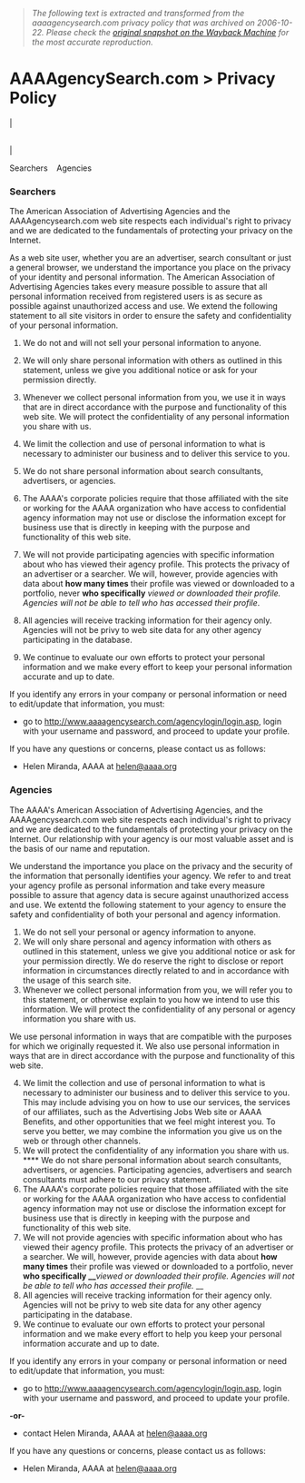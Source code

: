 > *The following text is extracted and transformed from the aaaagencysearch.com privacy policy that was archived on 2006-10-22. Please check the [original snapshot on the Wayback Machine](https://web.archive.org/web/20061022104547id_/http%3A//aaaagencysearch.com/info/privacy.asp) for the most accurate reproduction.*

# AAAAgencySearch.com > Privacy Policy

|   
[](https://web.archive.org/web/20061022104547id_/http%3A//aaaagencysearch.com/default.asp)  
  
[](https://web.archive.org/web/20061022104547id_/http%3A//aaaagencysearch.com/search/AdvancedSearch1.asp)  
  
[](https://web.archive.org/web/20061022104547id_/http%3A//aaaagencysearch.com/search/Register.asp)  
  
  
  
[](https://web.archive.org/web/20061022104547id_/http%3A//aaaagencysearch.com/help/help.asp)  
  
[](https://web.archive.org/web/20061022104547id_/http%3A//aaaagencysearch.com/info/info.asp)  
  
  
[](http://www.aaaa.org/)  
| 

  
Searchers    Agencies  


### Searchers

The American Association of Advertising Agencies and the AAAAgencysearch.com web site respects each individual's right to privacy and we are dedicated to the fundamentals of protecting your privacy on the Internet. 

As a web site user, whether you are an advertiser, search consultant or just a general browser, we understand the importance you place on the privacy of your identity and personal information. The American Association of Advertising Agencies takes every measure possible to assure that all personal information received from registered users is as secure as possible against unauthorized access and use. We extend the following statement to all site visitors in order to ensure the safety and confidentiality of your personal information.

  1. We do not and will not sell your personal information to anyone.  

  2. We will only share personal information with others as outlined in this statement, unless we give you additional notice or ask for your permission directly.  

  3. Whenever we collect personal information from you, we use it in ways that are in direct accordance with the purpose and functionality of this web site. We will protect the confidentiality of any personal information you share with us.  

  4. We limit the collection and use of personal information to what is necessary to administer our business and to deliver this service to you.  

  5. We do not share personal information about search consultants, advertisers, or agencies.  

  6. The AAAA's corporate policies require that those affiliated with the site or working for the AAAA organization who have access to confidential agency information may not use or disclose the information except for business use that is directly in keeping with the purpose and functionality of this web site.  

  7. We will not provide participating agencies with specific information about who has viewed their agency profile. This protects the privacy of an advertiser or a searcher. We will, however, provide agencies with data about **how many times** their profile was viewed or downloaded to a portfolio, never **who specifically** _viewed or downloaded their profile. Agencies will not be able to tell who has accessed their profile_.  

  8. All agencies will receive tracking information for their agency only. Agencies will not be privy to web site data for any other agency participating in the database.  

  9. We continue to evaluate our own efforts to protect your personal information and we make every effort to keep your personal information accurate and up to date.

If you identify any errors in your company or personal information or need to edit/update that information, you must: 
  * go to <http://www.aaaagencysearch.com/agencylogin/login.asp>, login with your username and password, and proceed to update your profile.



If you have any questions or concerns, please contact us as follows: 

  * Helen Miranda, AAAA at [helen@aaaa.org](mailto:helen@aaaa.org)



### Agencies

The AAAA's American Association of Advertising Agencies, and the AAAAgencysearch.com web site respects each individual's right to privacy and we are dedicated to the fundamentals of protecting your privacy on the Internet. Our relationship with your agency is our most valuable asset and is the basis of our name and reputation.

We understand the importance you place on the privacy and the security of the information that personally identifies your agency. We refer to and treat your agency profile as personal information and take every measure possible to assure that agency data is secure against unauthorized access and use. We extentd the following statement to your agency to ensure the safety and confidentiality of both your personal and agency information.

  1. We do not sell your personal or agency information to anyone.
  2. We will only share personal and agency information with others as outlined in this statement, unless we give you additional notice or ask for your permission directly. We do reserve the right to disclose or report information in circumstances directly related to and in accordance with the usage of this search site. 
  3. Whenever we collect personal information from you, we will refer you to this statement, or otherwise explain to you how we intend to use this information. We will protect the confidentiality of any personal or agency information you share with us.

We use personal information in ways that are compatible with the purposes for which we originally requested it. We also use personal information in ways that are in direct accordance with the purpose and functionality of this web site. 

  4. We limit the collection and use of personal information to what is necessary to administer our business and to deliver this service to you. This may include advising you on how to use our services, the services of our affiliates, such as the Advertising Jobs Web site or AAAA Benefits, and other opportunities that we feel might interest you. To serve you better, we may combine the information you give us on the web or through other channels.
  5. We will protect the confidentiality of any information you share with us. **** We do not share personal information about search consultants, advertisers, or agencies. Participating agencies, advertisers and search consultants must adhere to our privacy statement.
  6. The AAAA's corporate policies require that those affiliated with the site or working for the AAAA organization who have access to confidential agency information may not use or disclose the information except for business use that is directly in keeping with the purpose and functionality of this web site.
  7. We will not provide agencies with specific information about who has viewed their agency profile. This protects the privacy of an advertiser or a searcher. We will, however, provide agencies with data about **how many times** their profile was viewed or downloaded to a portfolio, never **who specifically __**_viewed or downloaded their profile. Agencies will not be able to tell who has accessed their profile._
 __
  8. All agencies will receive tracking information for their agency only. Agencies will not be privy to web site data for any other agency participating in the database.
  9. We continue to evaluate our own efforts to protect your personal information and we make every effort to help you keep your personal information accurate and up to date.

If you identify any errors in your company or personal information or need to edit/update that information, you must: 
  * go to <http://www.aaaagencysearch.com/agencylogin/login.asp>, login with your username and password, and proceed to update your profile.
  
 **-or-**  

  * contact Helen Miranda, AAAA at [helen@aaaa.org](mailto:helen@aaaa.org)



If you have any questions or concerns, please contact us as follows: 

  * Helen Miranda, AAAA at [helen@aaaa.org](mailto:helen@aaaa.org)


